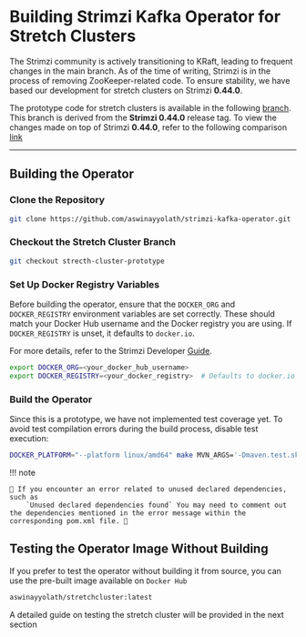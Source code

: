 # Building Strimzi Kafka Operator for Stretch Clusters  

The Strimzi community is actively transitioning to KRaft, leading to frequent changes in the main branch. As of the time of writing, Strimzi is in the process of removing ZooKeeper-related code. To ensure stability, we have based our development for stretch clusters on Strimzi **0.44.0**.  

The prototype code for stretch clusters is available in the following [branch](https://github.com/aswinayyolath/strimzi-kafka-operator/tree/strecth-cluster-prototype). This branch is derived from the **Strimzi 0.44.0** release tag. To view the changes made on top of Strimzi **0.44.0**, refer to the following comparison [link](https://github.com/aswinayyolath/strimzi-kafka-operator/compare/main...aswinayyolath:strimzi-kafka-operator:strecth-cluster-prototype?expand=1)  

---

## Building the Operator  

### Clone the Repository  

```bash
git clone https://github.com/aswinayyolath/strimzi-kafka-operator.git
```

### Checkout the Stretch Cluster Branch

```bash
git checkout strecth-cluster-prototype
```

### Set Up Docker Registry Variables

Before building the operator, ensure that the `DOCKER_ORG` and `DOCKER_REGISTRY` environment variables are set correctly. These should match your Docker Hub username and the Docker registry you are using. If `DOCKER_REGISTRY` is unset, it defaults to `docker.io`.

For more details, refer to the Strimzi Developer [Guide](https://github.com/strimzi/strimzi-kafka-operator/blob/main/development-docs/DEV_GUIDE.md).

```bash
export DOCKER_ORG=<your_docker_hub_username>
export DOCKER_REGISTRY=<your_docker_registry>  # Defaults to docker.io if unset
```

### Build the Operator
Since this is a prototype, we have not implemented test coverage yet. To avoid test compilation errors during the build process, disable test execution:

```bash
DOCKER_PLATFORM="--platform linux/amd64" make MVN_ARGS='-Dmaven.test.skip=true' all
```

!!! note

    🚨 If you encounter an error related to unused declared dependencies, such as
        `Unused declared dependencies found` You may need to comment out the dependencies mentioned in the error message within the corresponding pom.xml file. 🚨




## Testing the Operator Image Without Building

If you prefer to test the operator without building it from source, you can use the pre-built image available on `Docker Hub`

```bash
aswinayyolath/stretchcluster:latest
```

A detailed guide on testing the stretch cluster will be provided in the next section